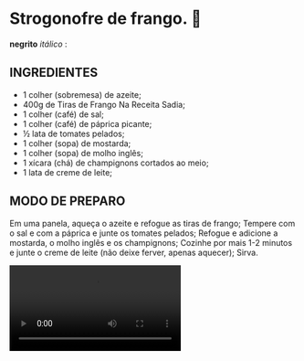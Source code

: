 # Strogonofre de frango. :chicken:



**negrito** _itálico_ :

## INGREDIENTES

- 1 colher (sobremesa) de azeite;
- 400g de Tiras de Frango Na Receita Sadia;
- 1 colher (café) de sal;
- 1 colher (café) de páprica picante;
- ½ lata de tomates pelados;
- 1 colher (sopa) de mostarda;
- 1 colher (sopa) de molho inglês;
- 1 xícara (chá) de champignons cortados ao meio;
- 1 lata de creme de leite;



## MODO DE PREPARO

Em uma panela, aqueça o azeite e refogue as tiras de frango;
Tempere com o sal e com a páprica e junte os tomates pelados;
Refogue e adicione a mostarda, o molho inglês e os champignons;
Cozinhe por mais 1-2 minutos e junte o creme de leite (não deixe ferver, apenas aquecer);
Sirva.

<video src="https://www.youtube.com/watch?v=CuyTC8FLICY" />













